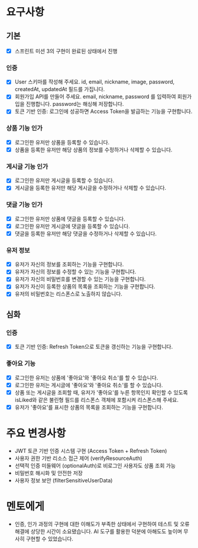 # 요구사항

## 기본
- [x] 스프린트 미션 3의 구현이 완료된 상태에서 진행

### 인증
- [x] User 스키마를 작성해 주세요.
    id, email, nickname, image, password, createdAt, updatedAt 필드를 가집니다.
- [x] 회원가입 API를 만들어 주세요.
    email, nickname, password 를 입력하여 회원가입을 진행합니다.
    password는 해싱해 저장합니다.
- [x] 토큰 기반 인증: 로그인에 성공하면 Access Token을 발급하는 기능을 구현합니다.

### 상품 기능 인가
- [x] 로그인한 유저만 상품을 등록할 수 있습니다.
- [x] 상품을 등록한 유저만 해당 상품의 정보를 수정하거나 삭제할 수 있습니다.

### 게시글 기능 인가
- [x] 로그인한 유저만 게시글을 등록할 수 있습니다.
- [x] 게시글을 등록한 유저만 해당 게시글을 수정하거나 삭제할 수 있습니다.

### 댓글 기능 인가
- [x] 로그인한 유저만 상품에 댓글을 등록할 수 있습니다.
- [x] 로그인한 유저만 게시글에 댓글을 등록할 수 있습니다.
- [x] 댓글을 등록한 유저만 해당 댓글을 수정하거나 삭제할 수 있습니다.

### 유저 정보
- [x] 유저가 자신의 정보를 조회하는 기능을 구현합니다.
- [x] 유저가 자신의 정보를 수정할 수 있는 기능을 구현합니다.
- [x] 유저가 자신의 비밀번호를 변경할 수 있는 기능을 구현합니다.
- [x] 유저가 자신이 등록한 상품의 목록을 조회하는 기능을 구현합니다.
- [x] 유저의 비밀번호는 리스폰스로 노출하지 않습니다.

## 심화

### 인증
- [x] 토큰 기반 인증: Refresh Token으로 토큰을 갱신하는 기능을 구현합니다.

### 좋아요 기능
- [x] 로그인한 유저는 상품에 '좋아요'와 '좋아요 취소'를 할 수 있습니다.
- [x] 로그인한 유저는 게시글에 '좋아요'와 '좋아요 취소'를 할 수 있습니다.
- [x] 상품 또는 게시글을 조회할 때, 유저가 '좋아요'를 누른 항목인지 확인할 수 있도록 isLiked와 같은 불린형 필드를 리스폰스 객체에 포함시켜 리스폰스해 주세요.
- [x] 유저가 '좋아요'를 표시한 상품의 목록을 조회하는 기능을 구현합니다.

# 주요 변경사항
- JWT 토큰 기반 인증 시스템 구현 (Access Token + Refresh Token)
- 사용자 권한 기반 리소스 접근 제어 (verifyResourceAuth)
- 선택적 인증 미들웨어 (optionalAuth)로 비로그인 사용자도 상품 조회 가능
- 비밀번호 해시화 및 안전한 저장
- 사용자 정보 보안 (filterSensitiveUserData)

# 멘토에게
- 인증, 인가 과정의 구현에 대한 이해도가 부족한 상태에서 구현하여 테스트 및 오류 해결에 상당한 시간이 소요됐습니다. AI 도구를 활용한 덕분에 아해도도 높이며 무사히 구현할 수 있었습니다.